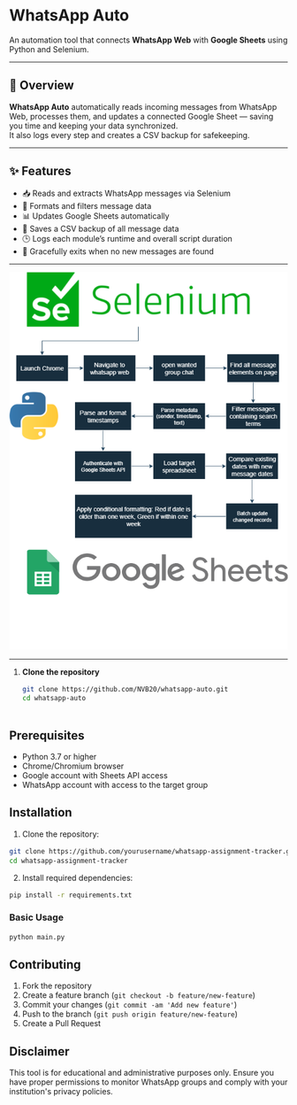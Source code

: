 # WhatsApp Auto

An automation tool that connects **WhatsApp Web** with **Google Sheets** using Python and Selenium.

---

## 🚀 Overview

**WhatsApp Auto** automatically reads incoming messages from WhatsApp Web, processes them, and updates a connected Google Sheet — saving you time and keeping your data synchronized.  
It also logs every step and creates a CSV backup for safekeeping.

---

## ✨ Features

- 📥 Reads and extracts WhatsApp messages via Selenium  
- 🧹 Formats and filters message data  
- 📊 Updates Google Sheets automatically  
- 💾 Saves a CSV backup of all message data  
- 🕒 Logs each module’s runtime and overall script duration  
- 🧭 Gracefully exits when no new messages are found  

---

  ![Alt text](draw.drawio.png)

---

1. **Clone the repository**
   ```bash
   git clone https://github.com/NVB20/whatsapp-auto.git
   cd whatsapp-auto



## Prerequisites

- Python 3.7 or higher
- Chrome/Chromium browser
- Google account with Sheets API access
- WhatsApp account with access to the target group

## Installation

1. Clone the repository:
```bash
git clone https://github.com/yourusername/whatsapp-assignment-tracker.git
cd whatsapp-assignment-tracker
```

2. Install required dependencies:
```bash
pip install -r requirements.txt
```
### Basic Usage
```bash
python main.py
```

## Contributing

1. Fork the repository
2. Create a feature branch (`git checkout -b feature/new-feature`)
3. Commit your changes (`git commit -am 'Add new feature'`)
4. Push to the branch (`git push origin feature/new-feature`)
5. Create a Pull Request



## Disclaimer

This tool is for educational and administrative purposes only. Ensure you have proper permissions to monitor WhatsApp groups and comply with your institution's privacy policies.

